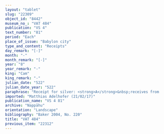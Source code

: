 ```yaml
---
layout: "tablet"
slug: "22309"
object_id: "8442"
museum_no_: "VAT 484"
publication: "VS 4"
text_number: "81"
period: "Each"
place_of_issue: "Babylon city"
type_and_content: "Receipts"
day_remark: "[-]"
month: "-"
month_remark: "[-]"
year: "8"
year_remark: "-"
king: "Cam"
king_remark: "-"
julian_date: "522"
julian_date_year: "522"
paraphrase: "Receipt for silver: <strong>A</strong>&nbsp;receives from <strong>B</strong>&nbsp;on behalf of <strong>C</strong> 12 shekels of silver. A clause excluding earlier 2 shekels of silver [...] follows. Each party has taken a copy. 3 witnesses and the scribe (Kalbi-Bābu/Nab&ucirc;-muqqu-ēlip//Ea-ibni).<br /> &nbsp;<br /> <strong>A</strong> = Iddin-Nab&ucirc;/Nab&ucirc;-bān-zēri//Nappāhu; <strong>B</strong> = Lābā&scaron;i/Mu&scaron;allim-Marduk//Mu&scaron;ēzib; <strong>C</strong> = Ubāru/Nab&ucirc;-u&scaron;allim"
imported: "Matthias Adelhofer (21/02/17)"
publication_name: "VS 4 81"
archive: "Nappāhu"
orientation: "Landscape"
bibliography: "Baker 2004, No. 220"
title: "VAT 484"
previous_item: "22312"
---
```

